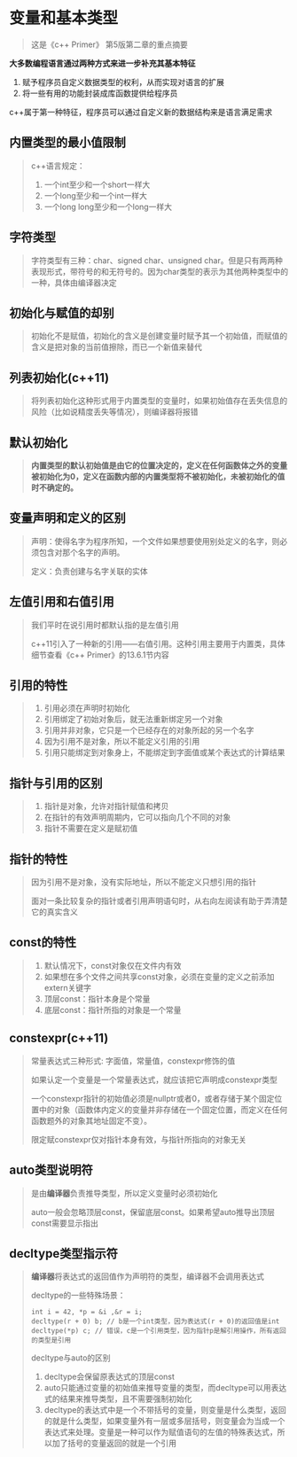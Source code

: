 # 变量和基本类型

> 这是《c++ Primer》 第5版第二章的重点摘要

**大多数编程语言通过两种方式来进一步补充其基本特征**

1. 赋予程序员自定义数据类型的权利，从而实现对语言的扩展
2. 将一些有用的功能封装成库函数提供给程序员

c++属于第一种特征，程序员可以通过自定义新的数据结构来是语言满足需求

## 内置类型的最小值限制

>  c++语言规定：
>
> 1. 一个int至少和一个short一样大
> 2. 一个long至少和一个int一样大
> 3. 一个long long至少和一个long一样大

## 字符类型

> 字符类型有三种：char、signed char、unsigned char。但是只有两两种表现形式，带符号的和无符号的。因为char类型的表示为其他两种类型中的一种，具体由编译器决定

## 初始化与赋值的却别

> 初始化不是赋值，初始化的含义是创建变量时赋予其一个初始值，而赋值的含义是把对象的当前值擦除，而已一个新值来替代

## 列表初始化(c++11)

> 将列表初始化这种形式用于内置类型的变量时，如果初始值存在丢失信息的风险（比如说精度丢失等情况），则编译器将报错

## 默认初始化

> **内置类型的默认初始值是由它的位置决定的，定义在任何函数体之外的变量被初始化为0，定义在函数内部的内置类型将不被初始化，未被初始化的值时不确定的。**

## 变量声明和定义的区别

> 声明：使得名字为程序所知，一个文件如果想要使用别处定义的名字，则必须包含对那个名字的声明。
>
> 定义：负责创建与名字关联的实体

## 左值引用和右值引用

> 我们平时在说引用时都默认指的是左值引用
>
> c++11引入了一种新的引用——右值引用。这种引用主要用于内置类，具体细节查看《c++ Primer》的13.6.1节内容

## 引用的特性

> 1. 引用必须在声明时初始化
> 2. 引用绑定了初始对象后，就无法重新绑定另一个对象
> 3. 引用并非对象，它只是一个已经存在的对象所起的另一个名字
> 4. 因为引用不是对象，所以不能定义引用的引用
> 5. 引用只能绑定到对象身上，不能绑定到字面值或某个表达式的计算结果

## 指针与引用的区别

> 1. 指针是对象，允许对指针赋值和拷贝
> 2. 在指针的有效声明周期内，它可以指向几个不同的对象
> 3. 指针不需要在定义是赋初值

## 指针的特性

> 因为引用不是对象，没有实际地址，所以不能定义只想引用的指针
>
> 面对一条比较复杂的指针或者引用声明语句时，从右向左阅读有助于弄清楚它的真实含义

## const的特性

> 1. 默认情况下，const对象仅在文件内有效
> 2. 如果想在多个文件之间共享const对象，必须在变量的定义之前添加extern关键字
> 3. 顶层const：指针本身是个常量
> 4. 底层const：指针所指的对象是一个常量

## constexpr(c++11)

> 常量表达式三种形式: 字面值，常量值，constexpr修饰的值
>
> 如果认定一个变量是一个常量表达式，就应该把它声明成constexpr类型
>
> 一个constexpr指针的初始值必须是nullptr或者0，或者存储于某个固定位置中的对象（函数体内定义的变量并非存储在一个固定位置，而定义在任何函数题外的对象其地址固定不变）。
>
> 限定赋constexpr仅对指针本身有效，与指针所指向的对象无关

## auto类型说明符

> 是由**编译器**负责推导类型，所以定义变量时必须初始化
>
> auto一般会忽略顶层const，保留底层const。如果希望auto推导出顶层const需要显示指出

## decltype类型指示符

> **编译器**将表达式的返回值作为声明符的类型，编译器不会调用表达式
>
> decltype的一些特殊场景：
>
> ```
> int i = 42, *p = &i ,&r = i;
> decltype(r + 0) b; // b是一个int类型，因为表达式(r + 0)的返回值是int
> decltype(*p) c; // 错误，c是一个引用类型，因为指针p是解引用操作，所有返回的类型是引用
> ```
>
> decltype与auto的区别
>
> 1. decltype会保留原表达式的顶层const
> 2. auto只能通过变量的初始值来推导变量的类型，而decltype可以用表达式的结果来推导类型，且不需要强制初始化
> 3. decltype的表达式中是一个不带括号的变量，则变量是什么类型，返回的就是什么类型，如果变量外有一层或多层括号，则变量会为当成一个表达式来处理。变量是一种可以作为赋值语句的左值的特殊表达式，所以加了括号的变量返回的就是一个引用